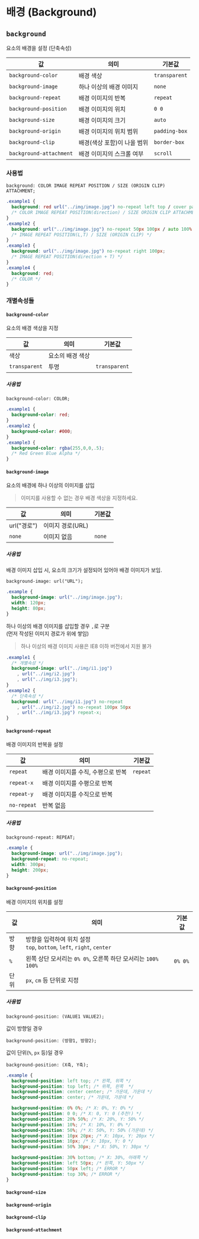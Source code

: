 # 배경 (Background)

## `background`

요소의 배경을 설정 (단축속성)

| 값 | 의미 | 기본값 |
|---|---|---|
| `background-color` | 배경 색상 | `transparent` |
| `background-image` | 하나 이상의 배경 이미지 | `none` |
| `background-repeat` | 배경 이미지의 반복 | `repeat` |
| `background-position` | 배경 이미지의 위치 | `0 0` |
| `background-size` | 배경 이미지의 크기 | `auto` |
| `background-origin` | 배경 이미지의 위치 범위 | `padding-box` |
| `background-clip` | 배경(색상 포함)이 나올 범위 | `border-box` |
| `background-attachment` | 배경 이미지의 스크롤 여부 | `scroll` |

### 사용법

```
background: COLOR IMAGE REPEAT POSITION / SIZE (ORIGIN CLIP) ATTACHMENT;
```

```css
.example1 {
  background: red url("../img/image.jpg") no-repeat left top / cover padding-box border-box scroll;
  /* COLOR IMAGE REPEAT POSITION(direction) / SIZE ORIGIN CLIP ATTACHMENT */
}
.example2 {
  background: url("../img/image.jpg") no-repeat 50px 100px / auto 100% content-box;
  /* IMAGE REPEAT POSITION(L,T) / SIZE (ORIGIN CLIP) */
}
.example3 {
  background: url("../img/image.jpg") no-repeat right 100px;
  /* IMAGE REPEAT POSITION(direction + T) */
}
.example4 {
  background: red;
  /* COLOR */
}
```

### 개별속성들

#### `background-color`

요소의 배경 색상을 지정

| 값 | 의미 | 기본값 |
|---|---|---|
| 색상 | 요소의 배경 색상 |  |
| `transparent` | 투명 | `transparent` |

##### 사용법

```
background-color: COLOR;
```

```css
.example1 {
  background-color: red;
}
.example2 {
  background-color: #000;
}
.example3 {
  background-color: rgba(255,0,0,.5);
  /* Red Green Blue Alpha */
}
```

#### `background-image`

요소의 배경에 하나 이상의 이미지를 삽입

> 이미지를 사용할 수 없는 경우 배경 색상을 지정하세요.

| 값 | 의미 | 기본값 |
|---|---|---|
| url("경로") | 이미지 경로(URL) |  |
| `none` | 이미지 없음 | `none` |

##### 사용법

배경 이미지 삽입 시, 요소의 크기가 설정되어 있어야 배경 이미지가 보임.

```
background-image: url("URL");
```

```css
.example {
  background-image: url("../img/image.jpg");
  width: 120px;
  height: 80px;
}
```

하나 이상의 배경 이미지를 삽입할 경우 `,`로 구분  
(먼저 작성된 이미지 경로가 위에 쌓임)

> 하나 이상의 배경 이미지 사용은 IE8 이하 버전에서 지원 불가

```css
.example1 {
  /* 개별속성 */
  background-image: url("../img/i1.jpg")
    , url("../img/i2.jpg")
    , url("../img/i3.jpg");
}
.example2 {
  /* 단축속성 */
  background: url("../img/i1.jpg") no-repeat
    , url("../img/i2.jpg") no-repeat 100px 50px
    , url("../img/i3.jpg") repeat-x;
}
```

#### `background-repeat`

배경 이미지의 반복을 설정

| 값 | 의미 | 기본값 |
|---|---|---|
| `repeat` | 배경 이미지를 수직, 수평으로 반복 | `repeat` |
| `repeat-x` | 배경 이미지를 수평으로 반복 |  |
| `repeat-y` | 배경 이미지를 수직으로 반복 |  |
| `no-repeat` | 반복 없음 |  |

##### 사용법

```
background-repeat: REPEAT;
```

```css
.example {
  background-image: url("../img/image.jpg");
  background-repeat: no-repeat;
  width: 300px;
  height: 200px;
}
```

#### `background-position`

배경 이미지의 위치를 설정

| 값 | 의미 | 기본값 |
|---|---|---|
| 방향 | 방향을 입력하여 위치 설정<br> `top`, `bottom`, `left`, `right`, `center` |  |
| `%` | 왼쪽 상단 모서리는 `0% 0%`, 오른쪽 하단 모서리는 `100% 100%` | `0% 0%` |
| 단위 | `px`, `cm` 등 단위로 지정 |  |

##### 사용법

```
background-position: (VALUE1 VALUE2);
```

값이 방향일 경우

```
background-position: (방향1, 방향2);
```

값이 단위(`%`, `px` 등)일 경우

```
background-position: (X축, Y축);
```

```css
.example {
  background-position: left top; /* 왼쪽, 위쪽 */
  background-position: top left; /* 위쪽, 왼쪽  */
  background-position: center center; /* 가운데, 가운데 */
  background-position: center; /* 가운데, 가운데 */

  background-position: 0% 0%; /* X: 0%, Y: 0% */
  background-position: 0 0; /* X: 0, Y: 0 (추천!) */
  background-position: 20% 50%; /* X: 20%, Y: 50% */
  background-position: 10%; /* X: 10%, Y: 0% */
  background-position: 50%; /* X: 50%, Y: 50% (가운데) */
  background-position: 10px 20px; /* X: 10px, Y: 20px */
  background-position: 10px; /* X: 10px, Y: 0 */
  background-position: 50% 30px; /* X: 50%, Y: 30px */

  background-position: 30% bottom; /* X: 30%, 아래쪽 */
  background-position: left 50px; /* 왼쪽, Y: 50px */
  background-position: 50px left; /* ERROR */
  background-position: top 30%; /* ERROR */
}
```

#### `background-size`

#### `background-origin`

#### `background-clip`

#### `background-attachment`
